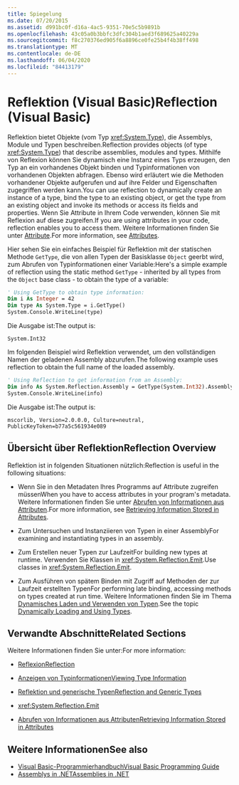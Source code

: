 ```yaml
---
title: Spiegelung
ms.date: 07/20/2015
ms.assetid: d991bc0f-d16a-4ac5-9351-70e5c5b9891b
ms.openlocfilehash: 43c05a0b3bbfc3dfc304b1aed3f689625a40229a
ms.sourcegitcommit: f8c270376ed905f6a8896ce0fe25b4f4b38ff498
ms.translationtype: MT
ms.contentlocale: de-DE
ms.lasthandoff: 06/04/2020
ms.locfileid: "84413179"
---
```

# <a name="reflection-visual-basic"></a><span data-ttu-id="011e8-102">Reflektion (Visual Basic)</span><span class="sxs-lookup"><span data-stu-id="011e8-102">Reflection (Visual Basic)</span></span>
<span data-ttu-id="011e8-103">Reflektion bietet Objekte (vom Typ <xref:System.Type>), die Assemblys, Module und Typen beschreiben.</span><span class="sxs-lookup"><span data-stu-id="011e8-103">Reflection provides objects (of type <xref:System.Type>) that describe assemblies, modules and types.</span></span> <span data-ttu-id="011e8-104">Mithilfe von Reflexion können Sie dynamisch eine Instanz eines Typs erzeugen, den Typ an ein vorhandenes Objekt binden und Typinformationen von vorhandenen Objekten abfragen. Ebenso wird erläutert wie die Methoden vorhandener Objekte aufgerufen und auf ihre Felder und Eigenschaften zugegriffen werden kann.</span><span class="sxs-lookup"><span data-stu-id="011e8-104">You can use reflection to dynamically create an instance of a type, bind the type to an existing object, or get the type from an existing object and invoke its methods or access its fields and properties.</span></span> <span data-ttu-id="011e8-105">Wenn Sie Attribute in Ihrem Code verwenden, können Sie mit Reflexion auf diese zugreifen.</span><span class="sxs-lookup"><span data-stu-id="011e8-105">If you are using attributes in your code, reflection enables you to access them.</span></span> <span data-ttu-id="011e8-106">Weitere Informationen finden Sie unter [Attribute](../../../standard/attributes/index.md).</span><span class="sxs-lookup"><span data-stu-id="011e8-106">For more information, see [Attributes](../../../standard/attributes/index.md).</span></span>  
  
 <span data-ttu-id="011e8-107">Hier sehen Sie ein einfaches Beispiel für Reflektion mit der statischen Methode `GetType`, die von allen Typen der Basisklasse `Object` geerbt wird, zum Abrufen von Typinformationen einer Variable:</span><span class="sxs-lookup"><span data-stu-id="011e8-107">Here's a simple example of reflection using the static method `GetType` - inherited by all types from the `Object` base class - to obtain the type of a variable:</span></span>  
  
```vb  
' Using GetType to obtain type information:  
Dim i As Integer = 42  
Dim type As System.Type = i.GetType()  
System.Console.WriteLine(type)  
```  
  
 <span data-ttu-id="011e8-108">Die Ausgabe ist:</span><span class="sxs-lookup"><span data-stu-id="011e8-108">The output is:</span></span>  
  
 `System.Int32`  
  
 <span data-ttu-id="011e8-109">Im folgenden Beispiel wird Reflektion verwendet, um den vollständigen Namen der geladenen Assembly abzurufen.</span><span class="sxs-lookup"><span data-stu-id="011e8-109">The following example uses reflection to obtain the full name of the loaded assembly.</span></span>  
  
```vb  
' Using Reflection to get information from an Assembly:  
Dim info As System.Reflection.Assembly = GetType(System.Int32).Assembly  
System.Console.WriteLine(info)  
```  
  
 <span data-ttu-id="011e8-110">Die Ausgabe ist:</span><span class="sxs-lookup"><span data-stu-id="011e8-110">The output is:</span></span>  
  
 `mscorlib, Version=2.0.0.0, Culture=neutral, PublicKeyToken=b77a5c561934e089`  
  
## <a name="reflection-overview"></a><span data-ttu-id="011e8-111">Übersicht über Reflektion</span><span class="sxs-lookup"><span data-stu-id="011e8-111">Reflection Overview</span></span>  
 <span data-ttu-id="011e8-112">Reflektion ist in folgenden Situationen nützlich:</span><span class="sxs-lookup"><span data-stu-id="011e8-112">Reflection is useful in the following situations:</span></span>  
  
- <span data-ttu-id="011e8-113">Wenn Sie in den Metadaten Ihres Programms auf Attribute zugreifen müssen</span><span class="sxs-lookup"><span data-stu-id="011e8-113">When you have to access attributes in your program's metadata.</span></span> <span data-ttu-id="011e8-114">Weitere Informationen finden Sie unter [Abrufen von Informationen aus Attributen](../../../standard/attributes/retrieving-information-stored-in-attributes.md).</span><span class="sxs-lookup"><span data-stu-id="011e8-114">For more information, see [Retrieving Information Stored in Attributes](../../../standard/attributes/retrieving-information-stored-in-attributes.md).</span></span>  
  
- <span data-ttu-id="011e8-115">Zum Untersuchen und Instanziieren von Typen in einer Assembly</span><span class="sxs-lookup"><span data-stu-id="011e8-115">For examining and instantiating types in an assembly.</span></span>  
  
- <span data-ttu-id="011e8-116">Zum Erstellen neuer Typen zur Laufzeit</span><span class="sxs-lookup"><span data-stu-id="011e8-116">For building new types at runtime.</span></span> <span data-ttu-id="011e8-117">Verwenden Sie Klassen in <xref:System.Reflection.Emit>.</span><span class="sxs-lookup"><span data-stu-id="011e8-117">Use classes in <xref:System.Reflection.Emit>.</span></span>  
  
- <span data-ttu-id="011e8-118">Zum Ausführen von spätem Binden mit Zugriff auf Methoden der zur Laufzeit erstellten Typen</span><span class="sxs-lookup"><span data-stu-id="011e8-118">For performing late binding, accessing methods on types created at run time.</span></span> <span data-ttu-id="011e8-119">Weitere Informationen finden Sie im Thema [Dynamisches Laden und Verwenden von Typen](../../../framework/reflection-and-codedom/dynamically-loading-and-using-types.md).</span><span class="sxs-lookup"><span data-stu-id="011e8-119">See the topic [Dynamically Loading and Using Types](../../../framework/reflection-and-codedom/dynamically-loading-and-using-types.md).</span></span>  
  
## <a name="related-sections"></a><span data-ttu-id="011e8-120">Verwandte Abschnitte</span><span class="sxs-lookup"><span data-stu-id="011e8-120">Related Sections</span></span>  
 <span data-ttu-id="011e8-121">Weitere Informationen finden Sie unter:</span><span class="sxs-lookup"><span data-stu-id="011e8-121">For more information:</span></span>  
  
- [<span data-ttu-id="011e8-122">Reflexion</span><span class="sxs-lookup"><span data-stu-id="011e8-122">Reflection</span></span>](../../../framework/reflection-and-codedom/reflection.md)  
  
- [<span data-ttu-id="011e8-123">Anzeigen von Typinformationen</span><span class="sxs-lookup"><span data-stu-id="011e8-123">Viewing Type Information</span></span>](../../../framework/reflection-and-codedom/viewing-type-information.md)  
  
- [<span data-ttu-id="011e8-124">Reflektion und generische Typen</span><span class="sxs-lookup"><span data-stu-id="011e8-124">Reflection and Generic Types</span></span>](../../../framework/reflection-and-codedom/reflection-and-generic-types.md)  
  
- <xref:System.Reflection.Emit>  
  
- [<span data-ttu-id="011e8-125">Abrufen von Informationen aus Attributen</span><span class="sxs-lookup"><span data-stu-id="011e8-125">Retrieving Information Stored in Attributes</span></span>](../../../standard/attributes/retrieving-information-stored-in-attributes.md)  
  
## <a name="see-also"></a><span data-ttu-id="011e8-126">Weitere Informationen</span><span class="sxs-lookup"><span data-stu-id="011e8-126">See also</span></span>

- [<span data-ttu-id="011e8-127">Visual Basic-Programmierhandbuch</span><span class="sxs-lookup"><span data-stu-id="011e8-127">Visual Basic Programming Guide</span></span>](../index.md)
- [<span data-ttu-id="011e8-128">Assemblys in .NET</span><span class="sxs-lookup"><span data-stu-id="011e8-128">Assemblies in .NET</span></span>](../../../standard/assembly/index.md)
